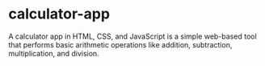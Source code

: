 # calculator-app

A calculator app in HTML, CSS, and JavaScript is a simple web-based tool that performs basic arithmetic operations like addition, subtraction, multiplication, and division.
